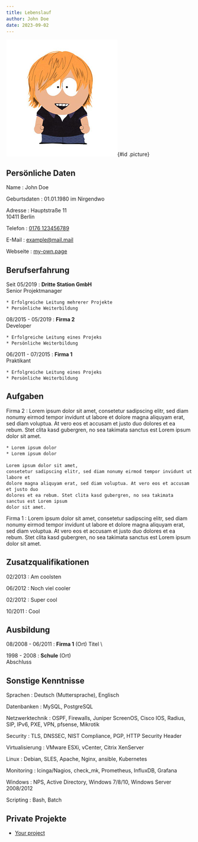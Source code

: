 ```yaml
---
title: Lebenslauf
author: John Doe
date: 2023-09-02
---
```


![](media/avatar.jpg "Avatar"){#id .picture}

## Persönliche Daten

Name
: John Doe

Geburtsdaten
: 01.01.1980 im Nirgendwo

Adresse
: Hauptstraße 11  
10411 Berlin

Telefon
: [0176 123456789](tel:+49176123456789)

E-Mail
: [example@mail.mail](mailto:example@mail.mail)

Webseite
: [my-own.page](https://my-own.page)

## Berufserfahrung

Seit 05/2019
: **Dritte Station GmbH**  
Senior Projektmanager

    * Erfolgreiche Leitung mehrerer Projekte
    * Persönliche Weiterbildung

08/2015 - 05/2019
: **Firma 2**  
Developer

    * Erfolgreiche Leitung eines Projeks
    * Persönliche Weiterbildung

06/2011 - 07/2015
: **Firma 1**  
Praktikant

    * Erfolgreiche Leitung eines Projeks
    * Persönliche Weiterbildung

## Aufgaben

Firma 2
:   Lorem ipsum dolor sit amet,
consetetur sadipscing elitr, sed diam nonumy eirmod tempor invidunt ut labore et
dolore magna aliquyam erat, sed diam voluptua. At vero eos et accusam et justo duo
dolores et ea rebum. Stet clita kasd gubergren, no sea takimata sanctus est Lorem ipsum
dolor sit amet.

    * Lorem ipsum dolor
    * Lorem ipsum dolor

    Lorem ipsum dolor sit amet,
    consetetur sadipscing elitr, sed diam nonumy eirmod tempor invidunt ut labore et
    dolore magna aliquyam erat, sed diam voluptua. At vero eos et accusam et justo duo
    dolores et ea rebum. Stet clita kasd gubergren, no sea takimata sanctus est Lorem ipsum
    dolor sit amet.

Firma 1
:   Lorem ipsum dolor sit amet,
consetetur sadipscing elitr, sed diam nonumy eirmod tempor invidunt ut labore et
dolore magna aliquyam erat, sed diam voluptua. At vero eos et accusam et justo duo
dolores et ea rebum. Stet clita kasd gubergren, no sea takimata sanctus est Lorem ipsum
dolor sit amet.

## Zusatzqualifikationen

02/2013
: Am coolsten

06/2012
: Noch viel cooler

02/2012
: Super cool

10/2011
: Cool

## Ausbildung

08/2008 - 06/2011
: **Firma 1** (Ort)
Titel
\

1998 - 2008
: **Schule** (Ort)  
Abschluss

## Sonstige Kenntnisse

Sprachen
: Deutsch (Muttersprache), Englisch

Datenbanken
: MySQL, PostgreSQL

Netzwerktechnik
: OSPF, Firewalls, Juniper ScreenOS, Cisco IOS, Radius, SIP, IPv6, PXE, VPN, pfsense, Mikrotik

Security
: TLS, DNSSEC, NIST Compliance, PGP, HTTP Security Header

Virtualisierung
: VMware ESXi, vCenter, Citrix XenServer

Linux
: Debian, SLES, Apache, Nginx, ansible, Kubernetes

Monitoring
: Icinga/Nagios, check_mk, Prometheus, InfluxDB, Grafana

Windows
: NPS, Active Directory, Windows 7/8/10, Windows Server 2008/2012

Scripting
: Bash, Batch

## Private Projekte

* [Your project](https://poeschl.xyz)
